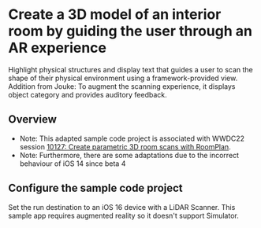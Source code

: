 # Create a 3D model of an interior room by guiding the user through an AR experience

Highlight physical structures and display text that guides a user to scan the shape of their physical environment using a framework-provided view. Addition from Jouke: To augment the scanning experience, it displays object category and provides auditory feedback.


## Overview

- Note: This adapted sample code project is associated with WWDC22 session [10127: Create parametric 3D room scans with RoomPlan](https://developer.apple.com/wwdc22/10127).
- Note: Furthermore, there are some adaptations due to the incorrect behaviour of iOS 14 since beta 4

## Configure the sample code project

Set the run destination to an iOS 16 device with a LiDAR Scanner. This sample app requires augmented reality so it doesn't support Simulator. 